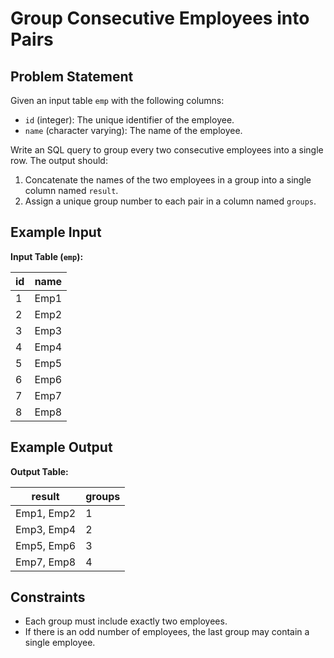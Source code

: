 # Group Consecutive Employees into Pairs

## Problem Statement
Given an input table `emp` with the following columns:
- `id` (integer): The unique identifier of the employee.
- `name` (character varying): The name of the employee.

Write an SQL query to group every two consecutive employees into a single row. The output should:
1. Concatenate the names of the two employees in a group into a single column named `result`.
2. Assign a unique group number to each pair in a column named `groups`.


## Example Input

**Input Table (`emp`):**

| id  | name  |
|-----|-------|
| 1   | Emp1  |
| 2   | Emp2  |
| 3   | Emp3  |
| 4   | Emp4  |
| 5   | Emp5  |
| 6   | Emp6  |
| 7   | Emp7  |
| 8   | Emp8  |


## Example Output

**Output Table:**

| result        | groups |
|---------------|--------|
| Emp1, Emp2    | 1      |
| Emp3, Emp4    | 2      |
| Emp5, Emp6    | 3      |
| Emp7, Emp8    | 4      |


## Constraints
- Each group must include exactly two employees.
- If there is an odd number of employees, the last group may contain a single employee.